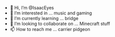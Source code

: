 - 👋 Hi, I’m @IsaacEyes
- 👀 I’m interested in ... music and gaming
- 🌱 I’m currently learning ... bridge
- 💞️ I’m looking to collaborate on ... Minecraft stuff
- 📫 How to reach me ... carrier pidgeon 

<!---
IsaacEyes/IsaacEyes is a ✨ special ✨ repository because its `README.md` (this file) appears on your GitHub profile.
You can click the Preview link to take a look at your changes.
--->
